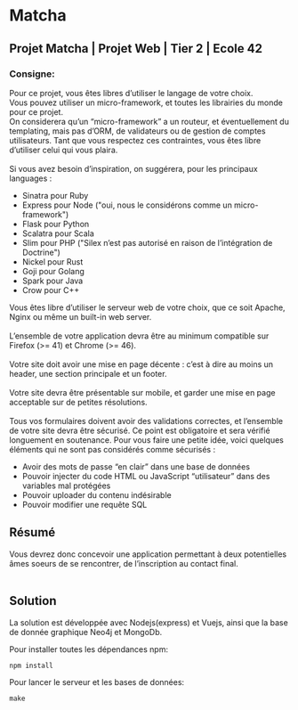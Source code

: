 # Matcha
## Projet Matcha | Projet Web | Tier 2 | Ecole 42
### Consigne:<br>
Pour ce projet, vous êtes libres d’utiliser le langage de votre choix.<br>
Vous pouvez utiliser un micro-framework, et toutes les librairies du monde pour ce
projet.<br>
On considerera qu’un “micro-framework” a un routeur, et éventuellement du templating,
mais pas d’ORM, de validateurs ou de gestion de comptes utilisateurs. Tant que
vous respectez ces contraintes, vous êtes libre d’utiliser celui qui vous plaira.<br><br>
Si vous avez besoin d’inspiration, on suggérera, pour les principaux languages :<br>

* Sinatra pour Ruby
* Express pour Node ("oui, nous le considérons comme un micro-framework")
* Flask pour Python
* Scalatra pour Scala
* Slim pour PHP ("Silex n’est pas autorisé en raison de l’intégration de Doctrine")
* Nickel pour Rust
* Goji pour Golang
* Spark pour Java
* Crow pour C++

Vous êtes libre d’utiliser le serveur web de votre choix, que ce soit Apache, Nginx ou
même un built-in web server.<br><br>
L’ensemble de votre application devra être au minimum compatible sur Firefox (>=
41) et Chrome (>= 46). <br><br>
Votre site doit avoir une mise en page décente : c’est à dire au moins un header, une
section principale et un footer. <br><br>
Votre site devra être présentable sur mobile, et garder une mise en page acceptable
sur de petites résolutions.<br><br>
Tous vos formulaires doivent avoir des validations correctes, et l’ensemble de votre
site devra être sécurisé. Ce point est obligatoire et sera vérifié longuement en soutenance.
Pour vous faire une petite idée, voici quelques éléments qui ne sont pas considérés comme
sécurisés :<br>

* Avoir des mots de passe “en clair” dans une base de données
* Pouvoir injecter du code HTML ou JavaScript “utilisateur” dans des variables mal protégées
* Pouvoir uploader du contenu indésirable
* Pouvoir modifier une requête SQL

## Résumé
Vous devrez donc concevoir une application permettant à deux potentielles âmes soeurs de se rencontrer, de l’inscription au contact final.
<br><br>

## Solution

La solution est développée avec Nodejs(express) et Vuejs, ainsi que la base de donnée graphique Neo4j et MongoDb.

Pour installer toutes les dépendances npm:

`npm install`

Pour lancer le serveur et les bases de données:

`make`